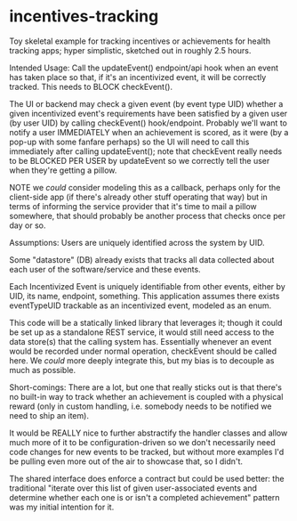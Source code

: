 # incentives-tracking
Toy skeletal example for tracking incentives or achievements for health tracking apps; hyper simplistic, sketched out in roughly 2.5 hours.

Intended Usage:
	Call the updateEvent() endpoint/api hook when an event has taken place so that, if it's an incentivized event, it will be correctly tracked. This needs to BLOCK checkEvent().
  
  The UI or backend may check a given event (by event type UID) whether a given incentivized event's requirements have been satisfied by a given user (by user UID) by calling checkEvent() hook/endpoint. Probably we'll want to notify a user IMMEDIATELY when an achievement is scored, as it were (by a pop-up with some fanfare perhaps) so the UI will need to call this immediately after calling updateEvent(); note that checkEvent really needs to be BLOCKED PER USER by updateEvent so we correctly tell the user when they're getting a pillow.
  
  NOTE we *could* consider modeling this as a callback, perhaps only for the client-side app (if there's already other stuff operating that way) but in terms of informing the service provider that it's time to mail a pillow somewhere, that should probably be another process that checks once per day or so.
  
Assumptions:
	Users are uniquely identified across the system by UID.
  
  Some "datastore" (DB) already exists that tracks all data collected about each user of the software/service and these events.
  
  Each Incentivized Event is uniquely identifiable from other events, either by UID, its name, endpoint, something. This application assumes there exists eventTypeUID trackable as an incentivized event, modeled as an enum.
  
  This code will be a statically linked library that leverages it; though it could be set up as a standalone REST service, it	would still need access to the data store(s) that the calling system has. Essentially whenever an event would be recorded under normal operation, checkEvent should be called here. We *could* more deeply integrate this, but my bias is to decouple as much as possible.

Short-comings:
  There are a lot, but one that really sticks out is that there's no built-in way to track whether an achievement is coupled with a physical reward (only in custom handling, i.e. somebody needs to be notified we need to ship an item).
  
  It would be REALLY nice to further abstractify the handler classes and allow much more of it to be configuration-driven so we don't necessarily need code changes for new events to be tracked, but without more examples I'd be pulling even more out of the air to showcase that, so I didn't.
  
  The shared interface does enforce a contract but could be used better: the traditional "iterate over this list of given user-associated events and determine whether each one is or isn't a completed achievement" pattern was my initial intention for it.
